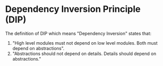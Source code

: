 Dependency Inversion Principle (DIP)
=====

The definition of DIP which means "Dependency Inversion" states that:

1) "High level modules must not depend on low level modules. Both must depend on abstractions".
2) "Abstractions should not depend on details. Details should depend on abstractions."